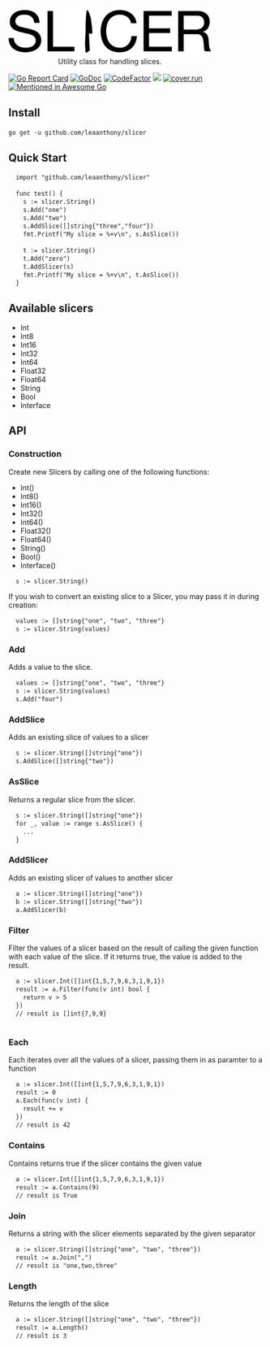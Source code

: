 
<div style="text-align:center; width:400px">
  <img src="logo.png"/>
  Utility class for handling slices.
</div>


[![Go Report Card](https://goreportcard.com/badge/github.com/leaanthony/slicer)](https://goreportcard.com/report/github.com/leaanthony/slicer)  [![GoDoc](https://img.shields.io/badge/godoc-reference-blue.svg)](http://godoc.org/github.com/leaanthony/slicer) [![CodeFactor](https://www.codefactor.io/repository/github/leaanthony/slicer/badge)](https://www.codefactor.io/repository/github/leaanthony/slicer) ![](https://img.shields.io/bower/l/svg) [![cover.run](https://cover.run/go/github.com/leaanthony/slicer.svg?style=flat&tag=golang-1.10)](https://cover.run/go?tag=golang-1.10&repo=github.com%2Fleaanthony%2Fslicer) [![Mentioned in Awesome Go](https://awesome.re/mentioned-badge.svg)](https://github.com/avelino/awesome-go)  





## Install

`go get -u github.com/leaanthony/slicer`

## Quick Start

```
  import "github.com/leaanthony/slicer"

  func test() {
    s := slicer.String()
    s.Add("one")
    s.Add("two")
    s.AddSlice([]string{"three","four"})
    fmt.Printf("My slice = %+v\n", s.AsSlice())
    
    t := slicer.String()
    t.Add("zero")
    t.AddSlicer(s)
    fmt.Printf("My slice = %+v\n", t.AsSlice())
  }
```

## Available slicers

  - Int
  - Int8
  - Int16
  - Int32
  - Int64
  - Float32
  - Float64
  - String
  - Bool
  - Interface
  
## API

### Construction

Create new Slicers by calling one of the following functions:
  - Int()
  - Int8()
  - Int16()
  - Int32()
  - Int64()
  - Float32()
  - Float64()
  - String()
  - Bool()
  - Interface()

```
  s := slicer.String()
```

If you wish to convert an existing slice to a Slicer, you may pass it in during creation:

```
  values := []string{"one", "two", "three"}
  s := slicer.String(values)
```

### Add 

Adds a value to the slice.

```
  values := []string{"one", "two", "three"}
  s := slicer.String(values)
  s.Add("four")
```
### AddSlice

Adds an existing slice of values to a slicer

```
  s := slicer.String([]string{"one"})
  s.AddSlice([]string{"two"})
```

### AsSlice

Returns a regular slice from the slicer.

```
  s := slicer.String([]string{"one"})
  for _, value := range s.AsSlice() {
    ...
  }
```

### AddSlicer

Adds an existing slicer of values to another slicer

```
  a := slicer.String([]string{"one"})
  b := slicer.String([]string{"two"})
  a.AddSlicer(b)
```

### Filter

Filter the values of a slicer based on the result of calling the given function with each value of the slice. If it returns true, the value is added to the result.

```
  a := slicer.Int([]int{1,5,7,9,6,3,1,9,1})
  result := a.Filter(func(v int) bool {
    return v > 5
  })
  // result is []int{7,9,9}
  
```

### Each 

Each iterates over all the values of a slicer, passing them in as paramter to a function

```
  a := slicer.Int([]int{1,5,7,9,6,3,1,9,1})
  result := 0
  a.Each(func(v int) {
    result += v
  })
  // result is 42
```

### Contains

Contains returns true if the slicer contains the given value

```
  a := slicer.Int([]int{1,5,7,9,6,3,1,9,1})
  result := a.Contains(9)
  // result is True
```

### Join

Returns a string with the slicer elements separated by the given separator

```
  a := slicer.String([]string{"one", "two", "three"})
  result := a.Join(",")
  // result is "one,two,three"
```
### Length

Returns the length of the slice

```
  a := slicer.String([]string{"one", "two", "three"})
  result := a.Length()
  // result is 3
```

